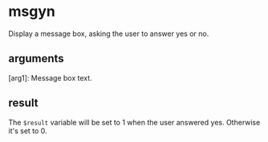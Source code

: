 ﻿# msgyn
Display a message box, asking the user to answer yes or no.

## arguments
[arg1]: Message box text.

## result
The `$result` variable will be set to 1 when the user answered yes. Otherwise it's set to 0.
